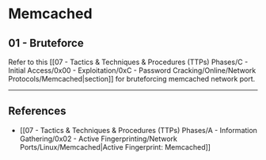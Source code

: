 # Memcached

## 01 - Bruteforce

Refer to this [[07 - Tactics & Techniques & Procedures (TTPs) Phases/C - Initial Access/0x00 - Exploitation/0xC - Password Cracking/Online/Network Protocols/Memcached|section]] for bruteforcing memcached network port.

---
## References

- [[07 - Tactics & Techniques & Procedures (TTPs) Phases/A - Information Gathering/0x02 - Active Fingerprinting/Network Ports/Linux/Memcached|Active Fingerprint: Memcached]]